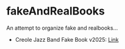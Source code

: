 # fakeAndRealBooks
An attempt to organize fake and realbooks...

- Creole Jazz Band Fake Book v2025: [Link](https://www.simplyearlyjazz.com/store/p92/Creole_Jazz_Band_Fake_Book_2025_Version.html)
